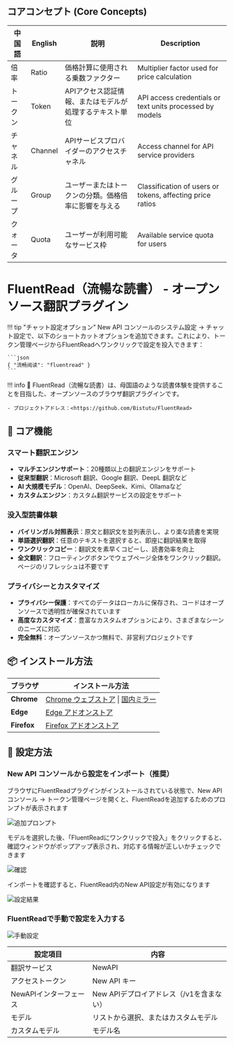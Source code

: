 ## コアコンセプト (Core Concepts)

| 中国語 | English | 説明 | Description |
|------|---------|------|-------------|
| 倍率 | Ratio | 価格計算に使用される乗数ファクター | Multiplier factor used for price calculation |
| トークン | Token | APIアクセス認証情報、またはモデルが処理するテキスト単位 | API access credentials or text units processed by models |
| チャネル | Channel | APIサービスプロバイダーのアクセスチャネル | Access channel for API service providers |
| グループ | Group | ユーザーまたはトークンの分類。価格倍率に影響を与える | Classification of users or tokens, affecting price ratios |
| クォータ | Quota | ユーザーが利用可能なサービス枠 | Available service quota for users |

# FluentRead（流暢な読書） - オープンソース翻訳プラグイン

!!! tip "チャット設定オプション"
    New API コンソールのシステム設定 -> チャット設定で、以下のショートカットオプションを追加できます。これにより、トークン管理ページからFluentReadへワンクリックで設定を投入できます：

    ```json
    { "流畅阅读": "fluentread" }
    ```

!!! info
    🌊 FluentRead（流暢な読書）は、母国語のような読書体験を提供することを目指した、オープンソースのブラウザ翻訳プラグインです。

    - プロジェクトアドレス：<https://github.com/Bistutu/FluentRead>

## 🌟 コア機能

### スマート翻訳エンジン
- **マルチエンジンサポート**：20種類以上の翻訳エンジンをサポート
- **従来型翻訳**：Microsoft 翻訳、Google 翻訳、DeepL 翻訳など
- **AI 大規模モデル**：OpenAI、DeepSeek、Kimi、Ollamaなど
- **カスタムエンジン**：カスタム翻訳サービスの設定をサポート

### 没入型読書体験
- **バイリンガル対照表示**：原文と翻訳文を並列表示し、より楽な読書を実現
- **単語選択翻訳**：任意のテキストを選択すると、即座に翻訳結果を取得
- **ワンクリックコピー**：翻訳文を素早くコピーし、読書効率を向上
- **全文翻訳**：フローティングボタンでウェブページ全体をワンクリック翻訳。ページのリフレッシュは不要です

### プライバシーとカスタマイズ
- **プライバシー保護**：すべてのデータはローカルに保存され、コードはオープンソースで透明性が確保されています
- **高度なカスタマイズ**：豊富なカスタムオプションにより、さまざまなシーンのニーズに対応
- **完全無料**：オープンソースかつ無料で、非営利プロジェクトです

## 📦 インストール方法

| ブラウザ | インストール方法 |
|--------|----------|
| **Chrome** | [Chrome ウェブストア](https://chromewebstore.google.com/detail/%E6%B5%81%E7%95%85%E9%98%85%E8%AF%BB/djnlaiohfaaifbibleebjggkghlmcpcj?hl=zh-CN&authuser=0) \| [国内ミラー](https://www.crxsoso.com/webstore/detail/djnlaiohfaaifbibleebjggkghlmcpcj) |
| **Edge** | [Edge アドオンストア](https://microsoftedge.microsoft.com/addons/detail/%E6%B5%81%E7%95%85%E9%98%85%E8%AF%BB/kakgmllfpjldjhcnkghpplmlbnmcoflp?hl=zh-CN) |
| **Firefox** | [Firefox アドオンストア](https://addons.mozilla.org/zh-CN/firefox/addon/%E6%B5%81%E7%95%85%E9%98%85%E8%AF%BB/) |

## 🚀 設定方法

### New API コンソールから設定をインポート（推奨）

ブラウザにFluentReadプラグインがインストールされている状態で、New API コンソール -> トークン管理ページを開くと、FluentReadを追加するためのプロンプトが表示されます

![追加プロンプト](../assets/fluentread/hint.png)

モデルを選択した後、「FluentReadにワンクリックで投入」をクリックすると、確認ウィンドウがポップアップ表示され、対応する情報が正しいかチェックできます

![確認](../assets/fluentread/confirm.png)

インポートを確認すると、FluentRead内のNew API設定が有効になります

![設定結果](../assets/fluentread/fluentread.png)

### FluentReadで手動で設定を入力する

![手動設定](../assets/fluentread/configuration.png)

| 設定項目 | 内容 |
|--------|----------|
| 翻訳サービス | NewAPI |
| アクセストークン | New API キー |
| NewAPIインターフェース | New APIデプロイアドレス（/v1を含まない） |
| モデル | リストから選択、またはカスタムモデル |
| カスタムモデル | モデル名 |
